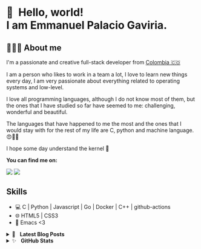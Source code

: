 👋 &nbsp;Hello, world! <br/> I am Emmanuel Palacio Gaviria.
======
##  👨🏻‍💻  About me

I'm a passionate and creative full-stack developer from [Colombia 🇨🇴](https://www.google.com/maps/place/Colombia/@4,-72z/) 

I am a person who likes to work in a team a lot, I love to learn new things every day, I am very passionate about everything related to operating systems and low-level.

I love all programming languages, although I do not know most of them, but the ones that I have studied so far have seemed to me: challenging, wonderful and beautiful.

The languages that have happened to me the most and the ones that I would stay with for the rest of my life are C, python and machine language. 😍🥰🧡

I hope some day understand the kernel 🧠

**You can find me on:**

[<img src="https://img.shields.io/badge/twitter-%231DA1F2.svg?&style=for-the-badge&logo=twitter&logoColor=white"/>](https://twitter.com/Emmanue17280546)
[<img src="https://img.shields.io/badge/linkedin-%230077B5.svg?&style=for-the-badge&logo=linkedin&logoColor=white"/>](https://www.linkedin.com/in/emmanuel-palacio/)

## Skills

* 💻  C | Python | Javascript | Go | Docker | C++ | github-actions
* 🌐  HTML5 | CSS3
* 🔧  Emacs <3

<details>
	<summary>📝&nbsp;&nbsp;&nbsp;<b>Latest Blog Posts</b></summary>
	<br/>
	<ul>
		<li>
			<a href="https://www.linkedin.com/pulse/mi-primer-printf-totalmente-recursivo-emmanuel-palacio-gaviria/">Mi primer printf totalmente recursivo
</a>
		</li>
		<li>
			<a href="https://www.linkedin.com/pulse/lenguaje-de-programaci%C3%B3n-go-el-c-del-siglo-xxi-palacio-gaviria/">Lenguaje de programación Go el C del siglo XXI.</a>
		</li>
		<li>
			<a href="https://www.linkedin.com/pulse/argumentos-de-la-l%C3%ADnea-comandos-command-line-emmanuel-palacio-gaviria/">Ejercicios con el lenguaje de programación Go. (Command-Line Arguments).</a>
		</li>
		<li>
			<a href="https://www.linkedin.com/pulse/everything-you-need-know-pointers-part-1-emmanuel-palacio-gaviria/">Everything you need to know about pointers. Part 1</a>
		</li>
    <li>
			<a href="https://www.linkedin.com/pulse/recursion-emmanuel-palacio-gaviria/">Recursion</a>
		</li>
		<li>
			<a href="https://www.linkedin.com/in/emmanuel-palacio/"><i>More…</i></a>
		</li>
	</ul>
</details>

<details>
	<summary>✨&nbsp;&nbsp;&nbsp;<b>GitHub Stats</b></summary>
	<br/>
	<img src="https://jf-gh-stats.vercel.app/api?username=epg01&show_icons=true&count_private=true&title_color=afc2ef&icon_color=afc2ef&theme=react" alt="GitHub Stats" align="top"/>
	<img src="https://jf-gh-stats.vercel.app/api/top-langs/?username=epg01&layout=compact&hide=java&title_color=afc2ef&icon_color=afc2ef&theme=react" alt="GitHub Top Languages" align="top"/>
</details>
